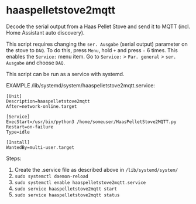 # haaspelletstove2mqtt
Decode the serial output from a Haas Pellet Stove and send it to MQTT (incl. Home Assistant auto discovery).


This script requires changing the `ser. Ausgabe` (serial output) parameter on the stove to `DAQ`.
To do this, press `Menu`, hold `+` and press `-` 6 times. This enables the `Service:` menu item.
Go to `Service:` > `Par. general` > `ser. Ausgabe` and choose `DAQ`.

This script can be run as a service with systemd.

EXAMPLE /lib/systemd/system/haaspelletstove2mqtt.service:

    [Unit]
    Description=haaspelletstove2mqtt
    After=network-online.target

    [Service]
    ExecStart=/usr/bin/python3 /home/someuser/HaasPelletStove2MQTT.py
    Restart=on-failure
    Type=idle

    [Install]
    WantedBy=multi-user.target


Steps:

  1. Create the .service file as described above in `/lib/systemd/system/`
  2. `sudo systemctl daemon-reload`
  3. `sudo systemctl enable haaspelletstove2mqtt.service`
  4. `sudo service haaspelletstove2mqtt start`
  5. `sudo service haaspelletstove2mqtt status`
